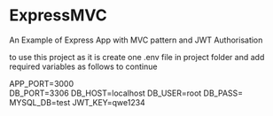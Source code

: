 # ExpressMVC
An Example of Express App with MVC pattern and JWT Authorisation

to use this project as it is create one .env file in project folder and add required variables as follows to continue 

APP_PORT=3000</br>
DB_PORT=3306
DB_HOST=localhost
DB_USER=root
DB_PASS=
MYSQL_DB=test
JWT_KEY=qwe1234
